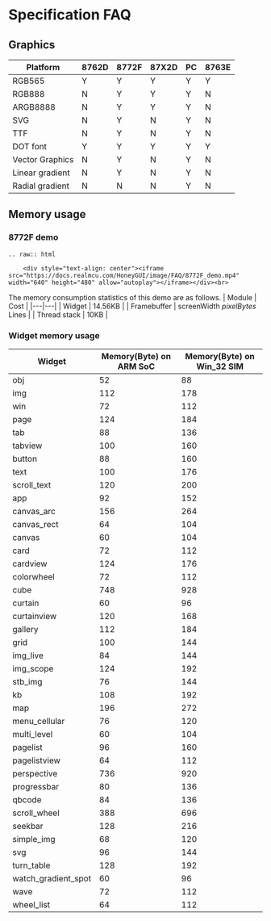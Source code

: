 # Specification FAQ

## Graphics

| Platform  | 8762D  |8772F   |87X2D |PC   |8763E|
|---|---|---|---|---|---|
| RGB565  |  Y | Y  | Y  | Y  | Y  |
|  RGB888 | N  | Y  |  Y |  Y | N  |
|  ARGB8888 |  N | Y  |  Y | Y  | N  |
|  SVG | N  | Y   |  N |  Y  | N  |
| TTF | N  | Y   |  N |  Y  | N  |
| DOT font  |  Y | Y  | Y  | Y  |Y  |
|  Vector Graphics | N  | Y   |  N |  Y  |N |
|  Linear gradient | N  | Y   |  N |  Y  |N |
|  Radial gradient | N  | N   |  N |  Y  |N |

## Memory usage

### 8772F demo

```eval_rst
.. raw:: html

    <div style="text-align: center"><iframe src="https://docs.realmcu.com/HoneyGUI/image/FAQ/8772F_demo.mp4" width="640" height="480" allow="autoplay"></iframe></div><br>
```

The memory consumption statistics of this demo are as follows.
| Module | Cost  |
|---|---|
| Widget  |  14.56KB |
| Framebuffer  |  screenWidth *pixelBytes* Lines |
| Thread stack  |  10KB |

### Widget memory usage

| Widget | Memory(Byte) on ARM SoC | Memory(Byte) on Win_32 SIM |
|---|---|---|
|obj | 52| 88|
|img | 112|178|
|win | 72|112|
|page | 124|184|
|tab | 88|136|
|tabview | 100|160|
|button | 88|160|
|text | 100|176|
|scroll_text | 120|200|
|app | 92|152|
|canvas_arc | 156|264|
|canvas_rect | 64|104|
|canvas | 60|104|
|card | 72|112|
|cardview | 124|176|
|colorwheel | 72|112|
|cube | 748|928|
|curtain | 60|96|
|curtainview | 120|168|
|gallery | 112|184|
|grid | 100|144|
|img_live | 84|144|
|img_scope | 124|192|
|stb_img | 76|144|
|kb | 108|192|
|map | 196|272|
|menu_cellular | 76|120|
|multi_level | 60|104|
|pagelist | 96|160|
|pagelistview | 64|112|
|perspective | 736|920|
|progressbar | 80|136|
|qbcode | 84|136|
|scroll_wheel | 388|696|
|seekbar | 128|216|
|simple_img | 68|120|
|svg | 96|144|
|turn_table | 128|192|
|watch_gradient_spot | 60|96|
|wave | 72|112|
|wheel_list | 64|112|
